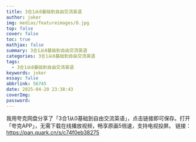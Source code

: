 ```yaml
---
title: 3合1从0基础到自由交流英语
author: joker
img: medias/featureimages/8.jpg
top: false
cover: false
toc: true
mathjax: false
summary: 3合1从0基础到自由交流英语
categories: 3合1从0基础到自由交流英语
tags:
  - 3合1从0基础到自由交流英语
keywords: joker
essay: false
abbrlink: 56745
date: 2025-04-20 23:38:43
coverImg:
password:
---
```


我用夸克网盘分享了「3合1从0基础到自由交流英语」，点击链接即可保存。打开「夸克APP」，无需下载在线播放视频，畅享原画5倍速，支持电视投屏。
链接：https://pan.quark.cn/s/c74f0eb38275
